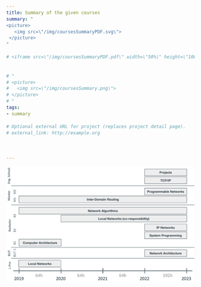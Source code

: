 ```yaml
---
title: Summary of the given courses
summary: "
<picture>
   <img src=\"/img/coursesSummaryPDF.svg\">
 </picture>
"

# <iframe src=\"/img/coursesSummaryPDF.pdf\" width=\"50%\" height=\"100%\" </iframe>


# "
# <picture>
#   <img src=\"/img/coursesSummary.png\">
# </picture>
# "
tags:
- summary

# Optional external URL for project (replaces project detail page).
# external_link: http://example.org



---
```

<picture>
   <img src="/img/coursesSummaryPDF.svg">
 </picture>